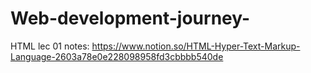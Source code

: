 ﻿# Web-development-journey-
HTML lec 01 notes: https://www.notion.so/HTML-Hyper-Text-Markup-Language-2603a78e0e228098958fd3cbbbb540de
